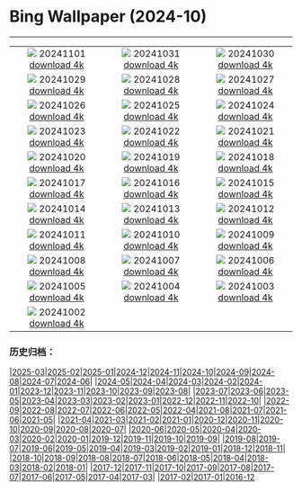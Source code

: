# Bing Wallpaper (2024-10)
**************
| | | |
| :----: | :----: | :----: |
| ![](https://www.bing.com/th?id=OHR.VineyardsBlackForestFall_IT-IT5335405353_1920x1080.jpg) 20241101 [download 4k](https://www.bing.com/th?id=OHR.VineyardsBlackForestFall_IT-IT5335405353_UHD.jpg) | ![](https://www.bing.com/th?id=OHR.GargoyleParis_IT-IT0132581997_1920x1080.jpg) 20241031 [download 4k](https://www.bing.com/th?id=OHR.GargoyleParis_IT-IT0132581997_UHD.jpg) | ![](https://www.bing.com/th?id=OHR.HauntedEdinburgh_IT-IT6003359191_1920x1080.jpg) 20241030 [download 4k](https://www.bing.com/th?id=OHR.HauntedEdinburgh_IT-IT6003359191_UHD.jpg) |
| ![](https://www.bing.com/th?id=OHR.GreatOwl_IT-IT0398137154_1920x1080.jpg) 20241029 [download 4k](https://www.bing.com/th?id=OHR.GreatOwl_IT-IT0398137154_UHD.jpg) | ![](https://www.bing.com/th?id=OHR.PumpkinMist_IT-IT9256406866_1920x1080.jpg) 20241028 [download 4k](https://www.bing.com/th?id=OHR.PumpkinMist_IT-IT9256406866_UHD.jpg) | ![](https://www.bing.com/th?id=OHR.PolarBearHug_IT-IT9173503702_1920x1080.jpg) 20241027 [download 4k](https://www.bing.com/th?id=OHR.PolarBearHug_IT-IT9173503702_UHD.jpg) |
| ![](https://www.bing.com/th?id=OHR.MateraFolklore_IT-IT9091648904_1920x1080.jpg) 20241026 [download 4k](https://www.bing.com/th?id=OHR.MateraFolklore_IT-IT9091648904_UHD.jpg) | ![](https://www.bing.com/th?id=OHR.GiornataMondialeDellaPasta_IT-IT9004534121_1920x1080.jpg) 20241025 [download 4k](https://www.bing.com/th?id=OHR.GiornataMondialeDellaPasta_IT-IT9004534121_UHD.jpg) | ![](https://www.bing.com/th?id=OHR.GhostForest_IT-IT8926574914_1920x1080.jpg) 20241024 [download 4k](https://www.bing.com/th?id=OHR.GhostForest_IT-IT8926574914_UHD.jpg) |
| ![](https://www.bing.com/th?id=OHR.MadameSherriCastle_IT-IT9899044856_1920x1080.jpg) 20241023 [download 4k](https://www.bing.com/th?id=OHR.MadameSherriCastle_IT-IT9899044856_UHD.jpg) | ![](https://www.bing.com/th?id=OHR.MonsterDoor_IT-IT8784390686_1920x1080.jpg) 20241022 [download 4k](https://www.bing.com/th?id=OHR.MonsterDoor_IT-IT8784390686_UHD.jpg) | ![](https://www.bing.com/th?id=OHR.AutumnCypress_IT-IT8653466792_1920x1080.jpg) 20241021 [download 4k](https://www.bing.com/th?id=OHR.AutumnCypress_IT-IT8653466792_UHD.jpg) |
| ![](https://www.bing.com/th?id=OHR.SmilingSloth_IT-IT8557895163_1920x1080.jpg) 20241020 [download 4k](https://www.bing.com/th?id=OHR.SmilingSloth_IT-IT8557895163_UHD.jpg) | ![](https://www.bing.com/th?id=OHR.DenderaTemple_IT-IT8470650196_1920x1080.jpg) 20241019 [download 4k](https://www.bing.com/th?id=OHR.DenderaTemple_IT-IT8470650196_UHD.jpg) | ![](https://www.bing.com/th?id=OHR.CentralParkAutumn_IT-IT8332847317_1920x1080.jpg) 20241018 [download 4k](https://www.bing.com/th?id=OHR.CentralParkAutumn_IT-IT8332847317_UHD.jpg) |
| ![](https://www.bing.com/th?id=OHR.KochiaJapan_IT-IT3574438089_1920x1080.jpg) 20241017 [download 4k](https://www.bing.com/th?id=OHR.KochiaJapan_IT-IT3574438089_UHD.jpg) | ![](https://www.bing.com/th?id=OHR.RomeFilmFestival_IT-IT1206771137_1920x1080.jpg) 20241016 [download 4k](https://www.bing.com/th?id=OHR.RomeFilmFestival_IT-IT1206771137_UHD.jpg) | ![](https://www.bing.com/th?id=OHR.FossilsDorset_IT-IT8161903804_1920x1080.jpg) 20241015 [download 4k](https://www.bing.com/th?id=OHR.FossilsDorset_IT-IT8161903804_UHD.jpg) |
| ![](https://www.bing.com/th?id=OHR.CocoBeach_IT-IT3512339679_1920x1080.jpg) 20241014 [download 4k](https://www.bing.com/th?id=OHR.CocoBeach_IT-IT3512339679_UHD.jpg) | ![](https://www.bing.com/th?id=OHR.AlcazarSeville_IT-IT0712843452_1920x1080.jpg) 20241013 [download 4k](https://www.bing.com/th?id=OHR.AlcazarSeville_IT-IT0712843452_UHD.jpg) | ![](https://www.bing.com/th?id=OHR.QuebecDuck_IT-IT4692189372_1920x1080.jpg) 20241012 [download 4k](https://www.bing.com/th?id=OHR.QuebecDuck_IT-IT4692189372_UHD.jpg) |
| ![](https://www.bing.com/th?id=OHR.CelticColours_IT-IT4571823616_1920x1080.jpg) 20241011 [download 4k](https://www.bing.com/th?id=OHR.CelticColours_IT-IT4571823616_UHD.jpg) | ![](https://www.bing.com/th?id=OHR.SoranoItaly_IT-IT6958617726_1920x1080.jpg) 20241010 [download 4k](https://www.bing.com/th?id=OHR.SoranoItaly_IT-IT6958617726_UHD.jpg) | ![](https://www.bing.com/th?id=OHR.AspensColorado_IT-IT4462449086_1920x1080.jpg) 20241009 [download 4k](https://www.bing.com/th?id=OHR.AspensColorado_IT-IT4462449086_UHD.jpg) |
| ![](https://www.bing.com/th?id=OHR.MototiOctopus_IT-IT6416760928_1920x1080.jpg) 20241008 [download 4k](https://www.bing.com/th?id=OHR.MototiOctopus_IT-IT6416760928_UHD.jpg) | ![](https://www.bing.com/th?id=OHR.ElbePhilharmonic_IT-IT4294250253_1920x1080.jpg) 20241007 [download 4k](https://www.bing.com/th?id=OHR.ElbePhilharmonic_IT-IT4294250253_UHD.jpg) | ![](https://www.bing.com/th?id=OHR.ValleAostaGranParadiso_IT-IT5881740566_1920x1080.jpg) 20241006 [download 4k](https://www.bing.com/th?id=OHR.ValleAostaGranParadiso_IT-IT5881740566_UHD.jpg) |
| ![](https://www.bing.com/th?id=OHR.ElephantTeacher_IT-IT9988351261_1920x1080.jpg) 20241005 [download 4k](https://www.bing.com/th?id=OHR.ElephantTeacher_IT-IT9988351261_UHD.jpg) | ![](https://www.bing.com/th?id=OHR.EuropaMoon_IT-IT5266996752_1920x1080.jpg) 20241004 [download 4k](https://www.bing.com/th?id=OHR.EuropaMoon_IT-IT5266996752_UHD.jpg) | ![](https://www.bing.com/th?id=OHR.TajMahalReflection_IT-IT1242921978_1920x1080.jpg) 20241003 [download 4k](https://www.bing.com/th?id=OHR.TajMahalReflection_IT-IT1242921978_UHD.jpg) |
| ![](https://www.bing.com/th?id=OHR.LakeInItalianNonni_IT-IT2833873964_1920x1080.jpg) 20241002 [download 4k](https://www.bing.com/th?id=OHR.LakeInItalianNonni_IT-IT2833873964_UHD.jpg) |  |  |

### 历史归档：

|[2025-03](/../2025-03/2025-03.md)|[2025-02](/../2025-02/2025-02.md)|[2025-01](/../2025-01/2025-01.md)|[2024-12](/../2024-12/2024-12.md)|[2024-11](/../2024-11/2024-11.md)|[2024-10](/2024-10.md)|[2024-09](/../2024-09/2024-09.md)|[2024-08](/../2024-08/2024-08.md)|[2024-07](/../2024-07/2024-07.md)|[2024-06](/../2024-06/2024-06.md)|
|[2024-05](/../2024-05/2024-05.md)|[2024-04](/../2024-04/2024-04.md)|[2024-03](/../2024-03/2024-03.md)|[2024-02](/../2024-02/2024-02.md)|[2024-01](/../2024-01/2024-01.md)|[2023-12](/../2023-12/2023-12.md)|[2023-11](/../2023-11/2023-11.md)|[2023-10](/../2023-10/2023-10.md)|[2023-09](/../2023-09/2023-09.md)|[2023-08](/../2023-08/2023-08.md)|
|[2023-07](/../2023-07/2023-07.md)|[2023-06](/../2023-06/2023-06.md)|[2023-05](/../2023-05/2023-05.md)|[2023-04](/../2023-04/2023-04.md)|[2023-03](/../2023-03/2023-03.md)|[2023-02](/../2023-02/2023-02.md)|[2023-01](/../2023-01/2023-01.md)|[2022-12](/../2022-12/2022-12.md)|[2022-11](/../2022-11/2022-11.md)|[2022-10](/../2022-10/2022-10.md)|
|[2022-09](/../2022-09/2022-09.md)|[2022-08](/../2022-08/2022-08.md)|[2022-07](/../2022-07/2022-07.md)|[2022-06](/../2022-06/2022-06.md)|[2022-05](/../2022-05/2022-05.md)|[2022-04](/../2022-04/2022-04.md)|[2021-08](/../2021-08/2021-08.md)|[2021-07](/../2021-07/2021-07.md)|[2021-06](/../2021-06/2021-06.md)|[2021-05](/../2021-05/2021-05.md)|
|[2021-04](/../2021-04/2021-04.md)|[2021-03](/../2021-03/2021-03.md)|[2021-02](/../2021-02/2021-02.md)|[2021-01](/../2021-01/2021-01.md)|[2020-12](/../2020-12/2020-12.md)|[2020-11](/../2020-11/2020-11.md)|[2020-10](/../2020-10/2020-10.md)|[2020-09](/../2020-09/2020-09.md)|[2020-08](/../2020-08/2020-08.md)|[2020-07](/../2020-07/2020-07.md)|
|[2020-06](/../2020-06/2020-06.md)|[2020-05](/../2020-05/2020-05.md)|[2020-04](/../2020-04/2020-04.md)|[2020-03](/../2020-03/2020-03.md)|[2020-02](/../2020-02/2020-02.md)|[2020-01](/../2020-01/2020-01.md)|[2019-12](/../2019-12/2019-12.md)|[2019-11](/../2019-11/2019-11.md)|[2019-10](/../2019-10/2019-10.md)|[2019-09](/../2019-09/2019-09.md)|
|[2019-08](/../2019-08/2019-08.md)|[2019-07](/../2019-07/2019-07.md)|[2019-06](/../2019-06/2019-06.md)|[2019-05](/../2019-05/2019-05.md)|[2019-04](/../2019-04/2019-04.md)|[2019-03](/../2019-03/2019-03.md)|[2019-02](/../2019-02/2019-02.md)|[2019-01](/../2019-01/2019-01.md)|[2018-12](/../2018-12/2018-12.md)|[2018-11](/../2018-11/2018-11.md)|
|[2018-10](/../2018-10/2018-10.md)|[2018-09](/../2018-09/2018-09.md)|[2018-08](/../2018-08/2018-08.md)|[2018-07](/../2018-07/2018-07.md)|[2018-06](/../2018-06/2018-06.md)|[2018-05](/../2018-05/2018-05.md)|[2018-04](/../2018-04/2018-04.md)|[2018-03](/../2018-03/2018-03.md)|[2018-02](/../2018-02/2018-02.md)|[2018-01](/../2018-01/2018-01.md)|
|[2017-12](/../2017-12/2017-12.md)|[2017-11](/../2017-11/2017-11.md)|[2017-10](/../2017-10/2017-10.md)|[2017-09](/../2017-09/2017-09.md)|[2017-08](/../2017-08/2017-08.md)|[2017-07](/../2017-07/2017-07.md)|[2017-06](/../2017-06/2017-06.md)|[2017-05](/../2017-05/2017-05.md)|[2017-04](/../2017-04/2017-04.md)|[2017-03](/../2017-03/2017-03.md)|
|[2017-02](/../2017-02/2017-02.md)|[2017-01](/../2017-01/2017-01.md)|[2016-12](/../2016-12/2016-12.md)